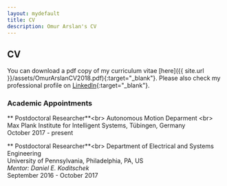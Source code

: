 ```yaml
---
layout: mydefault
title: CV
description: Omur Arslan's CV
---
```


## CV

You can download a pdf copy of my curriculum vitae [here]({{ site.url }}/assets/OmurArslanCV2018.pdf){:target="_blank"}. Please also check my professional profile on [LinkedIn](https://www.linkedin.com/in/omurarslan){:target="_blank"}.

### Academic Appointments

** Postdoctoral Researcher**<br\>
Autonomous Motion Deparment <br\>
Max Plank Institute for Intelligent Systems, Tübingen, Germany<br/>
October 2017 - present

** Postdoctoral Researcher**<br\>
Department of Electrical and Systems Engineering<br/>
University of Pennsylvania, Philadelphia, PA, US <br/>
_Mentor: Daniel E. Koditschek_ <br/>
September 2016 - October 2017


